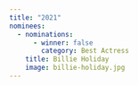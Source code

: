 ```yaml
---
title: "2021"
nominees:
  - nominations:
      - winner: false
        category: Best Actress
    title: Billie Holiday
    image: billie-holiday.jpg
---
```

